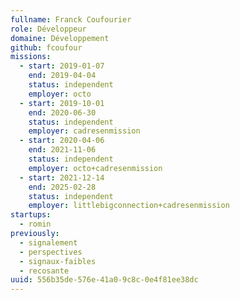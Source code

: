 ```yaml
---
fullname: Franck Coufourier
role: Développeur
domaine: Développement
github: fcoufour
missions:
  - start: 2019-01-07
    end: 2019-04-04
    status: independent
    employer: octo
  - start: 2019-10-01
    end: 2020-06-30
    status: independent
    employer: cadresenmission
  - start: 2020-04-06
    end: 2021-11-06
    status: independent
    employer: octo+cadresenmission
  - start: 2021-12-14
    end: 2025-02-28
    status: independent
    employer: littlebigconnection+cadresenmission
startups:
  - romin
previously:
  - signalement
  - perspectives
  - signaux-faibles
  - recosante
uuid: 556b35de-576e-41a0-9c8c-0e4f81ee38dc
---
```


